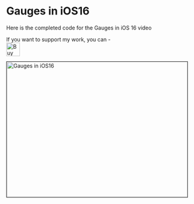 # Gauges in iOS16
Here is the completed code for the Gauges in iOS 16 video

If you want to support my work, you can - </br>
<a href='https://ko-fi.com/Z8Z22WRVG' target='_blank'><img height='36' style='border:0px;height:36px;' src='https://cdn.ko-fi.com/cdn/kofi3.png?v=2' border='0' alt='Buy Me a Coffee at ko-fi.com' /></a>

<a href="http://www.youtube.com/watch?feature=player_embedded&v=k38t-tjCM7g
" target="_blank"><img src="http://img.youtube.com/vi/k38t-tjCM7g/0.jpg" 
alt="Gauges in iOS16" width="480" height="360" border="1" /></a>




